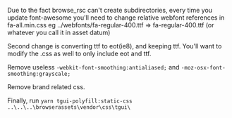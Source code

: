 Due to the fact browse_rsc can't create subdirectories, every time you update font-awesome you'll need to change relative webfont references in fa-all.min.css eg ../webfonts/fa-regular-400.ttf => fa-regular-400.ttf (or whatever you call it in asset datum)

Second change is converting ttf to eot(ie8), and keeping ttf.
You'll want to modify the .css as well to only include eot and ttf.

Remove useless `-webkit-font-smoothing:antialiased;` and `-moz-osx-font-smoothing:grayscale;`

Remove brand related css.

Finally, run `yarn tgui-polyfill:static-css ..\..\..\browserassets\vendor\css\tgui\`
